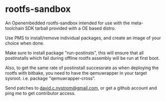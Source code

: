 rootfs-sandbox
==============

An Openembedded rootfs-sandbox intended for use with the 
meta-toolchain SDK tarball provided with a OE based distro.

Use PMS to install/remove individual packages, and create an 
image of your choice when done.

Make sure to install package "run-postinsts", this will ensure
that all postinstalls which fail during offline rootfs assembly
will be run at first boot.

Also, to get the same rate of postinstall successrate as when deploying
the rootfs with bitbake, you need to have the qemuwrapper in your 
target sysroot. i.e. package "qemuwrapper-cross".

Send patches to david.c.nystrom@gmail.com, or get a github account
and ping me to get contributor access.

